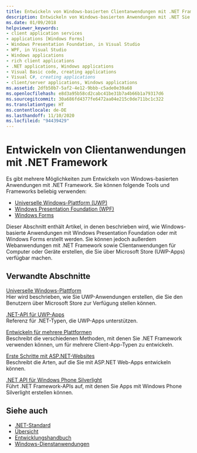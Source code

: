 ```yaml
---
title: Entwickeln von Windows-basierten Clientanwendungen mit .NET Framework
description: Entwickeln von Windows-basierten Anwendungen mit .NET Sie können die Universelle Windows-Plattform (UWP), Windows Presentation Foundation (WPF) oder Windows Forms verwenden.
ms.date: 01/09/2018
helpviewer_keywords:
- client application services
- applications [Windows Forms]
- Windows Presentation Foundation, in Visual Studio
- WPF, in Visual Studio
- Windows applications
- rich client applications
- .NET applications, Windows applications
- Visual Basic code, creating applications
- Visual C#, creating applications
- client/server applications, Windows applications
ms.assetid: 2dfb50b7-5af2-4e12-9bbb-c5ade0e39a68
ms.openlocfilehash: e8d3a95b58cd2cabc41be31b7a4b66b1a79317d6
ms.sourcegitcommit: 30a686fd4377fe6472aa04e215c0de711bc1c322
ms.translationtype: HT
ms.contentlocale: de-DE
ms.lasthandoff: 11/10/2020
ms.locfileid: "94439429"
---
```

# <a name="develop-client-applications-with-net-framework"></a>Entwickeln von Clientanwendungen mit .NET Framework

Es gibt mehrere Möglichkeiten zum Entwickeln von Windows-basierten Anwendungen mit .NET Framework. Sie können folgende Tools und Frameworks beliebig verwenden:

- [Universelle Windows-Plattform (UWP)](/windows/uwp/)
- [Windows Presentation Foundation (WPF)](/dotnet/desktop/wpf/)
- [Windows Forms](/dotnet/desktop/winforms/)

Dieser Abschnitt enthält Artikel, in denen beschrieben wird, wie Windows-basierte Anwendungen mit Windows Presentation Foundation oder mit Windows Forms erstellt werden. Sie können jedoch außerdem Webanwendungen mit .NET Framework sowie Clientanwendungen für Computer oder Geräte erstellen, die Sie über Microsoft Store (UWP-Apps) verfügbar machen.

## <a name="related-sections"></a>Verwandte Abschnitte

[Universelle Windows-Plattform](/windows/uwp/)\
Hier wird beschrieben, wie Sie UWP-Anwendungen erstellen, die Sie den Benutzern über Microsoft Store zur Verfügung stellen können.

[.NET-API für UWP-Apps](../../api/index.md?view=dotnet-uwp-10.0)\
Referenz für .NET-Typen, die UWP-Apps unterstützen.
  
[Entwickeln für mehrere Plattformen](./cross-platform/index.md)\
Beschreibt die verschiedenen Methoden, mit denen Sie .NET Framework verwenden können, um für mehrere Client-App-Typen zu entwickeln.

[Erste Schritte mit ASP.NET-Websites](https://dotnet.microsoft.com/apps/aspnet/web-apps)\
Beschreibt die Arten, auf die Sie mit ASP.NET Web-Apps entwickeln können.

[.NET API für Windows Phone Silverlight](/previous-versions/windows/apps/jj207211\(v=vs.105\))\
Führt .NET Framework-APIs auf, mit denen Sie Apps mit Windows Phone Silverlight erstellen können.

## <a name="see-also"></a>Siehe auch

- [.NET-Standard](../standard/net-standard.md)
- [Übersicht](./get-started/overview.md)
- [Entwicklungshandbuch](./development-guide.md)
- [Windows-Dienstanwendungen](./windows-services/index.md)

